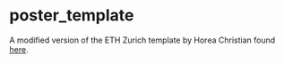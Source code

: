 # poster_template

A modified version of the ETH Zurich template by Horea Christian found [here](https://github.com/deselaers/latex-beamerposter/blob/master/examples/03/beamerthemeZH.sty).

